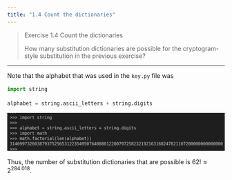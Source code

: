 ```yaml
---
title: "1.4 Count the dictionaries"
---
```


> Exercise 1.4 Count the dictionaries
> 
> How many substitution dictionaries are possible for the cryptogram-style 
> substitution in the previous exercise? 

--------------------------------

Note that the alphabet that was used in the `key.py` file was 

```python
import string

alphabet = string.ascii_letters + string.digits 
```

<img src="pic_for_ex1.4_1.png">

Thus, the number of substitution dictionaries that are possible is $62! \approx 2^{284.018}$.